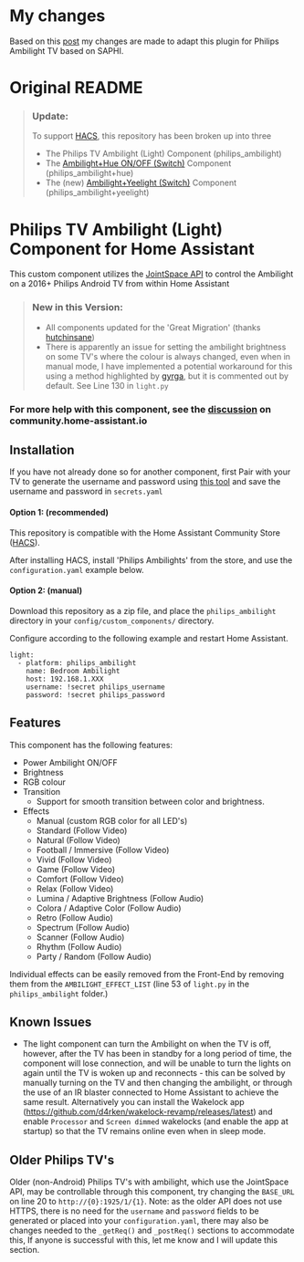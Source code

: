 # My changes
Based on this [post](https://community.home-assistant.io/t/philips-android-tv-ambilights-light-component/67754/91) my changes are made to adapt this plugin for Philips Ambilight TV based on SAPHI.


# Original README

> ### Update:
>
> To support [HACS](https://community.home-assistant.io/t/custom-component-hacs/121727), this repository has been broken up into three
> - The Philips TV Ambilight (Light) Component (philips_ambilight)
> - The [Ambilight+Hue ON/OFF (Switch)](https://github.com/jomwells/ambihue) Component (philips_ambilight+hue)
> - The (new) [Ambilight+Yeelight (Switch)](https://github.com/jomwells/ambilight-yeelight) Component (philips_ambilight+yeelight)



# Philips TV Ambilight (Light) Component for Home Assistant

This custom component utilizes the [JointSpace API](http://jointspace.sourceforge.net/projectdata/documentation/jasonApi/1/doc/API.html) to control the Ambilight on a 2016+ Philips Android TV from within Home Assistant

> ### New in this Version:
> - All components updated for the 'Great Migration' (thanks [hutchinsane](https://github.com/hutchinsane))
> - There is apparently an issue for setting the ambilight brightness on some TV's where the colour is always changed, even when in manual mode, I have implemented a potential workaround for this using a method highlighted by [gyrga](https://community.home-assistant.io/u/gyrga), but it is commented out by default. See Line 130 in ```light.py```

### For more help with this component, see the [discussion](https://community.home-assistant.io/t/philips-android-tv-ambilights-light-component/67754) on community.home-assistant.io

## Installation

If you have not already done so for another component, first Pair with your TV to generate the username and password using [this tool](https://github.com/suborb/philips_android_tv) and save the username and password in ```secrets.yaml```

#### Option 1: (recommended)
This repository is compatible with the Home Assistant Community Store ([HACS](https://community.home-assistant.io/t/custom-component-hacs/121727)).

After installing HACS, install 'Philips Ambilights' from the store, and use the ```configuration.yaml``` example below.

#### Option 2: (manual)
Download this repository as a zip file, and place the ```philips_ambilight``` directory in your ```config/custom_components/``` directory.

Configure according to the following example and restart Home Assistant.

```
light:
  - platform: philips_ambilight
    name: Bedroom Ambilight
    host: 192.168.1.XXX
    username: !secret philips_username
    password: !secret philips_password
```

## Features
This component has the following features:
- Power Ambilight ON/OFF
- Brightness
- RGB colour
- Transition
  - Support for smooth transition between color and brightness.
- Effects
  - Manual (custom RGB color for all LED's)
  - Standard (Follow Video)
  - Natural (Follow Video)
  - Football / Immersive (Follow Video)
  - Vivid (Follow Video)
  - Game (Follow Video)
  - Comfort (Follow Video)
  - Relax (Follow Video)
  - Lumina / Adaptive Brightness (Follow Audio)
  - Colora / Adaptive Color (Follow Audio)
  - Retro (Follow Audio)
  - Spectrum (Follow Audio)
  - Scanner (Follow Audio)
  - Rhythm (Follow Audio)
  - Party / Random (Follow Audio)
  
Individual effects can be easily removed from the Front-End by removing them from the ```AMBILIGHT_EFFECT_LIST``` (line 53 of ```light.py``` in the ```philips_ambilight``` folder.)

## Known Issues
- The light component can turn the Ambilight on when the TV is off, however, after the TV has been in standby for a long period of time, the component will lose connection, and will be unable to turn the lights on again until the TV is woken up and reconnects - this can be solved by manually turning on the TV and then changing the ambilight, or through the use of an IR blaster connected to Home Assistant to achieve the same result. Alternatively you can install the Wakelock app (https://github.com/d4rken/wakelock-revamp/releases/latest) and enable `Processor` and `Screen dimmed` wakelocks (and enable the app at startup) so that the TV remains online even when in sleep mode.

## Older Philips TV's
Older (non-Android) Philips TV's with ambilight, which use the JointSpace API, may be controllable through this component, try changing the `BASE_URL` on line 20 to `http://{0}:1925/1/{1}`. Note: as the older API does not use HTTPS, there is no need for the `username` and  `password` fields to be generated or placed into your `configuration.yaml`, there may also be changes needed to the `_getReq()` and `_postReq()` sections to accommodate this, If anyone is successful with this, let me know and I will update this section.
